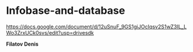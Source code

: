 # Infobase-and-database

https://docs.google.com/document/d/12uSnuF_9GS1giJOcIqsv2S1wZ3IL_LWo3ZrxUCk0svs/edit?usp=drivesdk

**Filatov Denis**
